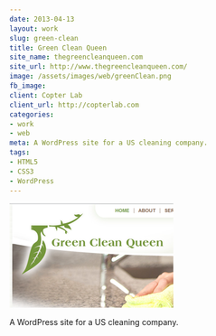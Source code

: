 ```yaml
---
date: 2013-04-13
layout: work
slug: green-clean
title: Green Clean Queen
site_name: thegreencleanqueen.com
site_url: http://www.thegreencleanqueen.com/
image: /assets/images/web/greenClean.png
fb_image: 
client: Copter Lab
client_url: http://copterlab.com
categories:
- work
- web
meta: A WordPress site for a US cleaning company.
tags: 
- HTML5
- CSS3
- WordPress
---
```


![Green Clean Queen](/assets/images/web/greenClean.png)

A WordPress site for a US cleaning company.